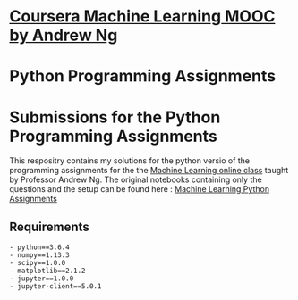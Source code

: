 # [Coursera Machine Learning MOOC by Andrew Ng](https://www.coursera.org/learn/machine-learning) 
# Python Programming Assignments

# Submissions for the Python Programming Assignments
This respositry contains my solutions for the python versio of the programming assignments for the the [Machine Learning online class](https://www.coursera.org/learn/machine-learning) taught by Professor Andrew Ng. 
The original notebooks containing only the questions and the setup can be found here : [Machine Learning Python Assignments](https://github.com/dibgerge/ml-coursera-python-assignments.git)


## Requirements 


    - python==3.6.4
    - numpy==1.13.3
    - scipy==1.0.0
    - matplotlib==2.1.2
    - jupyter==1.0.0
    - jupyter-client==5.0.1
    

